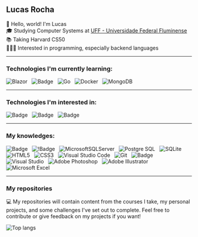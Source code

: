## Lucas Rocha
👋 Hello, world! I'm Lucas <br>
🎓 Studying Computer Systems at [UFF - Universidade Federal Fluminense](https://www.uff.br) <br>
📚 Taking Harvard CS50 <br>
👨🏻‍💻 Interested in programming, especially backend languages <br>

---
### Technologies I'm currently learning:

<!--  [![Badge](https://img.shields.io/badge/C-blue?style=for-the-badge&logo=c&logoColor=white) &nbsp; ![Badge](https://img.shields.io/badge/C++-blue?style=for-the-badge&logo=cplusplus&logoColor=white) &nbsp;](url) -->
![Blazor](https://img.shields.io/badge/blazor-%235C2D91.svg?style=for-the-badge&logo=blazor&logoColor=white) &nbsp; ![Badge](https://img.shields.io/badge/python-3670A0?style=for-the-badge&logo=python&logoColor=ffdd54) &nbsp; ![Go](https://img.shields.io/badge/go-%2300ADD8.svg?style=for-the-badge&logo=go&logoColor=white) &nbsp; ![Docker](https://img.shields.io/badge/docker-%230db7ed.svg?style=for-the-badge&logo=docker&logoColor=white) &nbsp; ![MongoDB](https://img.shields.io/badge/MongoDB-%234ea94b.svg?style=for-the-badge&logo=mongodb&logoColor=white)

--- 
### Technologies I'm interested in:
![Badge](https://img.shields.io/badge/SpringBoot-6DB33F?style=for-the-badge&logo=Spring&logoColor=white) &nbsp; ![Badge](https://img.shields.io/badge/mysql-4479A1?style=for-the-badge&logo=mysql&logoColor=white) &nbsp; ![Badge](https://img.shields.io/badge/Java-ED8B00?style=for-the-badge&logo=openjdk&logoColor=white) &nbsp;

---
### My knowledges:
![Badge](https://img.shields.io/badge/C%23-blue?style=for-the-badge&logo=csharp&logoColor=white) &nbsp; ![!Badge](https://img.shields.io/badge/.NET-blueviolet?style=for-the-badge&logo=dotnet&logoColor=white) &nbsp; ![MicrosoftSQLServer](https://img.shields.io/badge/Microsoft%20SQL%20Server-CC2927?style=for-the-badge&logo=microsoft%20sql%20server&logoColor=white) &nbsp; ![Postgre SQL](https://img.shields.io/badge/postgresql-4169e1?style=for-the-badge&logo=postgresql&logoColor=white) &nbsp; ![SQLite](https://img.shields.io/badge/sqlite-%2307405e.svg?style=for-the-badge&logo=sqlite&logoColor=white) &nbsp; ![HTML5](https://img.shields.io/badge/html5-%23E34F26.svg?style=for-the-badge&logo=html5&logoColor=white) &nbsp; ![CSS3](https://img.shields.io/badge/css3-%231572B6.svg?style=for-the-badge&logo=css3&logoColor=white) &nbsp; ![Visual Studio Code](https://img.shields.io/badge/Visual%20Studio%20Code-0078d7.svg?style=for-the-badge&logo=visual-studio-code&logoColor=white) &nbsp;  ![Git](https://img.shields.io/badge/GIT-E44C30?style=for-the-badge&logo=git&logoColor=white) &nbsp; ![Badge](https://img.shields.io/badge/github-272b33?style=for-the-badge&logo=github&logoColor=#f54d27) &nbsp; ![Visual Studio](https://img.shields.io/badge/Visual%20Studio-5C2D91.svg?style=for-the-badge&logo=visual-studio&logoColor=white) &nbsp; ![Adobe Photoshop](https://img.shields.io/badge/adobe%20photoshop-%2331A8FF.svg?style=for-the-badge&logo=adobe%20photoshop&logoColor=white) &nbsp; ![Adobe Illustrator](https://img.shields.io/badge/adobe%20illustrator-%23FF9A00.svg?style=for-the-badge&logo=adobe%20illustrator&logoColor=white) &nbsp; ![Microsoft Excel](https://img.shields.io/badge/Microsoft_Excel-217346?style=for-the-badge&logo=microsoft-excel&logoColor=white)

---
### My repositories

💻 My repositories will contain content from the courses I take, my personal projects, and some challenges I've set out to complete. Feel free to contribute or give feedback on my projects if you want!

![Top langs](https://github-readme-stats.vercel.app/api/top-langs/?username=lxsca7&hide_progress=false&layout=donut)
